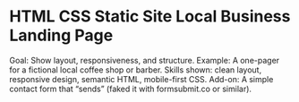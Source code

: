 # HTML CSS Static Site Local Business Landing Page

Goal: Show layout, responsiveness, and structure.
Example: A one-pager for a fictional local coffee shop or barber.
Skills shown: clean layout, responsive design, semantic HTML, mobile-first CSS.
Add-on: A simple contact form that “sends” (faked it with formsubmit.co or similar).
